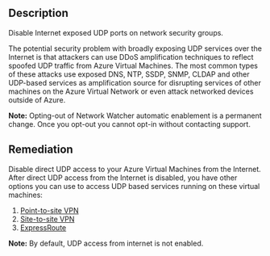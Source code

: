 ## Description

Disable Internet exposed UDP ports on network security groups.

The potential security problem with broadly exposing UDP services over the Internet is that attackers can use DDoS amplification techniques to reflect spoofed UDP traffic from Azure Virtual Machines. The most common types of these attacks use exposed DNS, NTP, SSDP, SNMP, CLDAP and other UDP-based services as amplification source for disrupting services of other machines on the Azure Virtual Network or even attack networked devices outside of Azure.

**Note:** Opting-out of Network Watcher automatic enablement is a permanent change. Once you opt-out you cannot opt-in without contacting support.

## Remediation

Disable direct UDP access to your Azure Virtual Machines from the Internet. After direct UDP access from the Internet is disabled, you have other options you can use to access UDP based services running on these virtual machines:

1. [Point-to-site VPN](https://docs.microsoft.com/en-us/azure/vpn-gateway/vpn-gateway-howto-point-to-site-resource-manager-portal)
1. [Site-to-site VPN](https://docs.microsoft.com/en-us/azure/vpn-gateway/vpn-gateway-howto-site-to-site-resource-manager-portal)
1. [ExpressRoute](https://docs.microsoft.com/en-us/azure/expressroute/)

**Note:** By default, UDP access from internet is not enabled.
